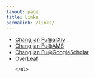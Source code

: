 ```yaml
---
layout: page
title: Links
permalink: /links/
---
```




 <ul>
        <li><a href="https://arxiv.org/a/fu_c_3.html" target="_blank">Changjian Fu@arXiv</a></li>
        <li><a href="https://mathscinet.ams.org/mathscinet/search/author.html?mrauthid=867954" target="_blank">Changjian Fu@AMS</a></li>
        <li><a href="https://scholar.google.com/citations?user=xdVEESIAAAAJ&hl=zh-CN" target="_blank">Changjian Fu@GoogleScholar</a></li>
        <li><a href="https://www.overleaf.com/" target="_blank">OverLeaf</a></li>
	    
    </ul>
